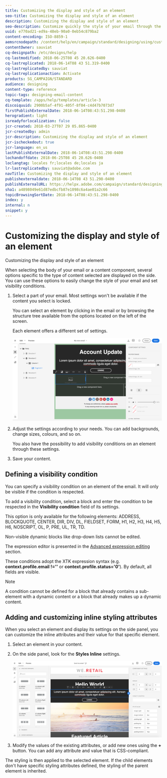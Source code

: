 ```yaml
---
title: Customizing the display and style of an element
seo-title: Customizing the display and style of an element
description: Customizing the display and style of an element
seo-description: Customize quickly the style of your email through the UI with quick access settings.
uuid: e770ad21-ed9a-48eb-90a0-0eb54c879ba2
content-encoding: ISO-8859-1
aemsrcnodepath: /content/help/en/campaign/standard/designing/using/customizing-the-display-and-style-of-an-element
contentOwner: sauviat
cq-designpath: /etc/designs/help
cq-lastmodified: 2018-06-25T08 45 20.626-0400
cq-lastreplicated: 2018-06-14T08 43 51.319-0400
cq-lastreplicatedby: sauviat
cq-lastreplicationaction: Activate
products: SG_CAMPAIGN/STANDARD
audience: designing
content-type: reference
topic-tags: designing-email-content
cq-template: /apps/help/templates/article-3
discoiquuid: 2900b5af-4f91-405f-8f04-c4d47b7073d7
firstPublishExternalDate: 2018-06-14T08:43:51.298-0400
herogradient: light
isreadyforlocalization: false
jcr-created: 2018-03-27T07 29 05.865-0400
jcr-createdby: admin
jcr-description: Customizing the display and style of an element
jcr-ischeckedout: true
jcr-language: en_us
lastPublishExternalDate: 2018-06-14T08:43:51.298-0400
lochandoffdate: 2018-06-25T08 45 20.626-0400
loclangtag: locales fr;locales de;locales ja
lr-lastreplicatedby: sauviat@adobe.com
navTitle: Customizing the display and style of an element
publishexternaldate: 2018-06-14T08 43 51.298-0400
publishExternalURL: https://helpx.adobe.com/campaign/standard/designing/using/customizing-the-display-and-style-of-an-element.html
sha1: a4898049e61d87edbcfb87e1098c6a4ae01a2c66
topicBrowsingSortDate: 2018-06-14T08:43:51.298-0400
index: y
internal: n
snippet: y
---
```


# Customizing the display and style of an element

Customizing the display and style of an element

When selecting the body of your email or a content component, several options specific to the type of content selected are displayed on the side. You can use these options to easily change the style of your email and set visibility conditions.

1. Select a part of your email. Most settings won't be available if the content you select is locked.

   You can select an element by clicking in the email or by browsing the structure tree available from the options located on the left of the screen.

   Each element offers a different set of settings.

   ![](assets/email_designer_treestructure.png)

1. Adjust the settings according to your needs. You can add backgrounds, change sizes, colours, and so on.

   You also have the possibility to add visibility conditions on an element through these settings.

1. Save your content.

## Defining a visibility condition

You can specify a visibility condition on an element of the email. It will only be visible if the condition is respected.

To add a visibility condition, select a block and enter the condition to be respected in the **Visibility condition** field of its settings.

This option is only available for the following elements: ADDRESS, BLOCKQUOTE, CENTER, DIR, DIV, DL, FIELDSET, FORM, H1, H2, H3, H4, H5, H6, NOSCRIPT, OL, P, PRE, UL, TR, TD.

Non-visible dynamic blocks like drop-down lists cannot be edited.

The expression editor is presented in the [Advanced expression editing](../../automating/using/editing-queries.md#about-query-editor) section.

These conditions adopt the XTK expression syntax (e.g. **context.profile.email !=''** or **context.profile.status='0'**). By default, all fields are visible.

>[!NOTE]
>
>A condition cannot be defined for a block that already contains a sub-element with a dynamic content or a block that already makes up a dynamic content.

## Adding and customizing inline styling attributes

When you select an element and display its settings on the side panel, you can customize the inline attributes and their value for that specific element.

1. Select an element in your content.
1. On the side panel, look for the **Styles Inline** settings.

   ![](assets/email_designer_inlineattributes.png)

1. Modify the values of the existing attributes, or add new ones using the **+** button. You can add any attribute and value that is CSS-compliant.

The styling is then applied to the selected element. If the child elements don't have specific styling attributes defined, the styling of the parent element is inherited.
